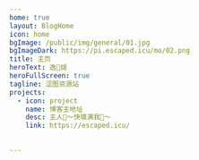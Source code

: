 ```yaml
---
home: true
layout: BlogHome
icon: home
bgImage: /public/img/general/01.jpg
bgImageDark: https://pi.escaped.icu/mo/02.png
title: 主页
heroText: 逸🌠燧
heroFullScreen: true
tagline: 涩图资源站
projects:
  - icon: project
    name: 博客主地址
    desc: 主人🥵～快填满我🥵～
    link: https://escaped.icu/

  
---
```

